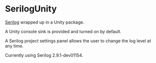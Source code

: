 # SerilogUnity

[Serilog](https://serilog.net/) wrapped up in a Unity package.

A Unity console sink is provided and turned on by default.

A Serilog project settings panel allows the user to change the log level at any time.

Currently using Serilog 2.9.1-dev01154.

